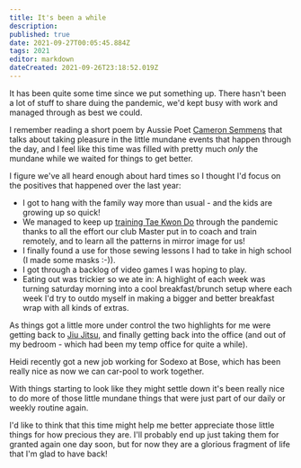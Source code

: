 ```yaml
---
title: It's been a while
description: 
published: true
date: 2021-09-27T00:05:45.884Z
tags: 2021
editor: markdown
dateCreated: 2021-09-26T23:18:52.019Z
---
```


It has been quite some time since we put something up. There hasn't been a lot of stuff to share duing the pandemic, we'd kept busy with work and managed through as best we could. 

I remember reading a short poem by Aussie Poet [Cameron Semmens](https://www.webcameron.com/) that talks about taking pleasure in the little mundane events that happen through the day, and I feel like this time was filled with pretty much *only* the mundane while we waited for things to get better.

I figure we've all heard enough about hard times so I thought I'd focus on the positives that happened over the last year:

* I got to hang with the family way more than usual - and the kids are growing up so quick!
* We managed to keep up [training Tae Kwon Do](https://www.koreatkdnatick.com/) through the pandemic thanks to all the effort our club Master put in to coach and train remotely, and to learn all the patterns in mirror image for us!
* I finally found a use for those sewing lessons I had to take in high school (I made some masks :-)).
* I got through a backlog of video games I was hoping to play. 
* Eating out was trickier so we ate in: A highlight of each week was turning saturday morning into a cool breakfast/brunch setup where each week I'd try to outdo myself in making a bigger and better breakfast wrap with all kinds of extras.

As things got a little more under control the two highlights for me were getting back to [Jiu Jitsu](http://www.sonecabjj.com/), and finally getting back into the office (and out of my bedroom - which had been my temp office for quite a while).

Heidi recently got a new job working for Sodexo at Bose, which has been really nice as now we can car-pool to work together. 

With things starting to look like they might settle down it's been really nice to do more of those little mundane things that were just part of our daily or weekly routine again. 

I'd like to think that this time might help me better appreciate those little things for how precious they are. I'll probably end up just taking them for granted again one day soon, but for now they are a glorious fragment of life that I'm glad to have back!
